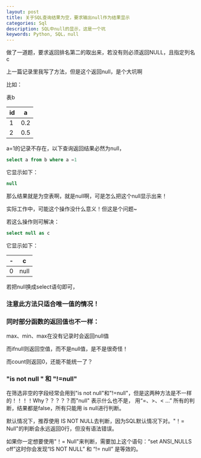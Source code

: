 ```yaml
---
layout: post
title: 关于SQL查询结果为空，要求输出null作为结果显示
categories: Sql
description: SQL中null的显示，这是一个坑
keywords: Python, SQL，null
---
```


做了一道题，要求返回排名第二的取出来，若没有则必须返回NULL，且指定列名c

上一篇记录里我写了方法，但是这个返回null，是个大坑啊

比如：

表b

id  | a
--|--
1  | 0.2
2  |  0.5

a=1的记录不存在，以下查询返回结果必然为null，
```sql
select a from b where a =1
```
它显示如下：
```sql
null
```
那么结果就是为空表啊，就是null啊，可是怎么把这个null显示出来！

实际工作中，可能这个操作没什么意义！但这是个问题~

若这么操作则可解决：
```SQL
select null as c

```
它显示如下：

-|  c
--|--
0  | null

若把null换成select语句即可，
### 注意此方法只适合唯一值的情况！

### 同时部分函数的返回值也不一样：

max、min、max在没有记录时会返回null值

而ifnull则返回空值，而不是null值，是不是很奇怪！

而count则返回0，还能不能统一了？

### "is not null " 和 "!=null"
在筛选非空的字段经常会用到"is not null"和"!=null"，但是这两种方法是不一样的！！！！Why？？？？？而"null" 表示什么也不是， 用“=、>、< ...” 所有的判断，结果都是false，所有只能用 is null进行判断。

默认情况下，推荐使用 IS NOT NULL去判断，因为SQL默认情况下对。"！= Null"的判断会永远返回0行，但没有语法错误。

如果你一定想要使用"！= Null"来判断，需要加上这个语句：“set ANSI_NULLS off”这时你会发现“IS NOT NULL” 和 “!= null” 是等效的。
